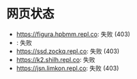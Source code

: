 # 网页状态
- https://figura.hpbmm.repl.co: 失败 (403)
- : 失败
- https://ssd.zockq.repl.co: 失败 (403)
- https://k2.shilh.repl.co: 失败
- https://jsn.limkon.repl.co: 失败 (403)
